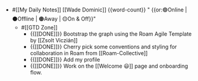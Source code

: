 - #[[My Daily Notes]] [[Wade Dominic]] {{word-count}} " {{or:🟢Online | ⚫️Offline | 🟠Away | 🟡On & Off}}"
    - #[[GTD Zone]]
        - {{[[DONE]]}} Bootstrap the graph using the Roam Agile Template by [[Zsolt Viczián]]
        - {{[[DONE]]}} Cherry pick some conventions and styling for collaboration in Roam from [[Roam-Collective]]
        - {{[[DONE]]}} Add my profile
        - {{[[DONE]]}} Work on the [[Welcome 😃]] page and onboarding flow.
